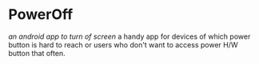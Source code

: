 # PowerOff
*an android app to turn of screen*
a handy app for devices of which power button is hard to reach or users who don't want to access power H/W button that often.
